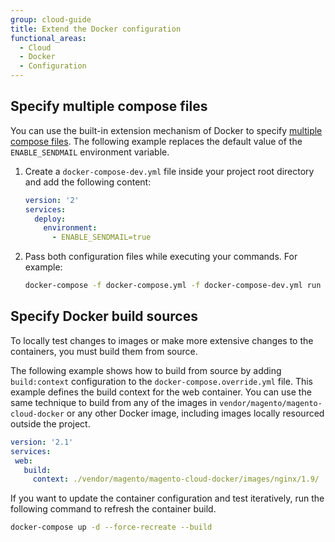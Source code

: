 ```yaml
---
group: cloud-guide
title: Extend the Docker configuration
functional_areas:
  - Cloud
  - Docker
  - Configuration
---
```


## Specify multiple compose files

You can use the built-in extension mechanism of Docker to specify [multiple compose files]. The following example replaces the default value of the `ENABLE_SENDMAIL` environment variable.

1. Create a `docker-compose-dev.yml` file inside your project root directory and add the following content:

   ```yaml
   version: '2'
   services:
     deploy:
       environment:
         - ENABLE_SENDMAIL=true
   ```

1. Pass both configuration files while executing your commands. For example:

   ```bash
   docker-compose -f docker-compose.yml -f docker-compose-dev.yml run deploy bash
   ```

## Specify Docker build sources
To locally test changes to images or make more extensive changes to the containers, you must build them from source.

The following example shows how to build from source by adding `build:context` configuration  to the `docker-compose.override.yml` file. This example defines the build context for the web container. You can use the same technique to build from any of the images in `vendor/magento/magento-cloud-docker` or any other Docker image, including images locally resourced outside the project.

```yaml
version: '2.1'
services:
 web:
   build:
     context: ./vendor/magento/magento-cloud-docker/images/nginx/1.9/
```

If you want to update the container configuration and test iteratively, run the following command to refresh the container build.

```bash
docker-compose up -d --force-recreate --build
```

[multiple compose files]: https://docs.docker.com/compose/reference/overview/#specifying-multiple-compose-files
